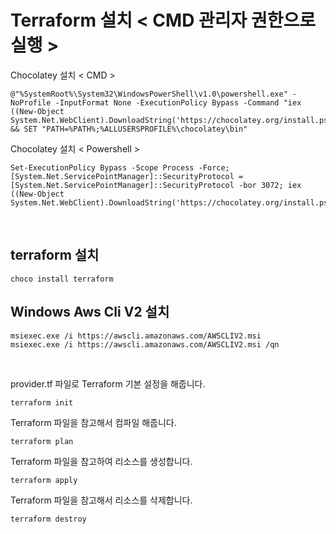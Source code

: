 # Terraform 설치 < CMD 관리자 권한으로 실행 >
Chocolatey 설치 < CMD >
```
@"%SystemRoot%\System32\WindowsPowerShell\v1.0\powershell.exe" -NoProfile -InputFormat None -ExecutionPolicy Bypass -Command "iex ((New-Object System.Net.WebClient).DownloadString('https://chocolatey.org/install.ps1'))" && SET "PATH=%PATH%;%ALLUSERSPROFILE%\chocolatey\bin"
```
Chocolatey 설치 < Powershell >
```
Set-ExecutionPolicy Bypass -Scope Process -Force; [System.Net.ServicePointManager]::SecurityProtocol = [System.Net.ServicePointManager]::SecurityProtocol -bor 3072; iex ((New-Object System.Net.WebClient).DownloadString('https://chocolatey.org/install.ps1'))
```

<br>

## terraform 설치
```
choco install terraform
```
## Windows Aws Cli V2 설치
```
msiexec.exe /i https://awscli.amazonaws.com/AWSCLIV2.msi
msiexec.exe /i https://awscli.amazonaws.com/AWSCLIV2.msi /qn
```

<br>

provider.tf 파일로 Terraform 기본 설정을 해줍니다.
```
terraform init
```

Terraform 파일을 참고해서 컴파일 해줍니다.
```
terraform plan
```

Terraform 파일을 참고하여 리소스를 생성합니다.
```
terraform apply
```
 
Terraform 파일을 참고해서 리소스를 삭제합니다.
```
terraform destroy
```




